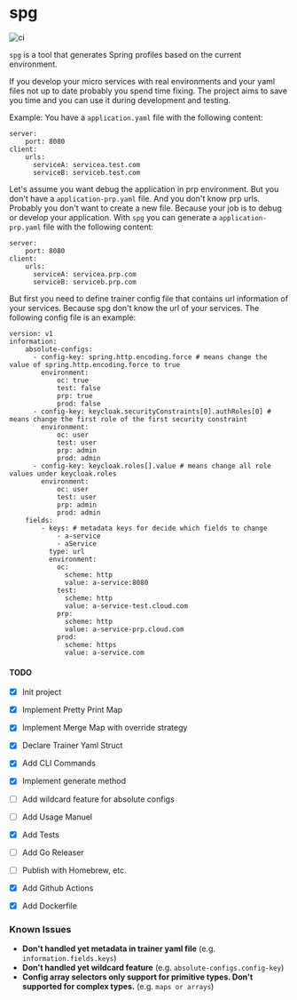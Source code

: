 # spg 

![ci](https://github.com/nekinci/spring-profile-generator/actions/workflows/ci.yaml/badge.svg)

`spg` is a tool that generates Spring profiles based on the current environment. 

If you develop your micro services with real environments and your yaml files not up to date probably you spend time fixing.
The project aims to save you time and you can use it during development and testing.

Example:
You have a `application.yaml` file with the following content:
    
    server:
        port: 8080
    client:
        urls:
          serviceA: servicea.test.com
          serviceB: serviceb.test.com

Let's assume you want debug the application in prp environment. But you don't have a `application-prp.yaml` file. And you don't know prp urls. 
Probably you don't want to create a new file. Because your job is to debug or develop your application. With `spg` you can generate a `application-prp.yaml` file with the following content:
    
    server:
        port: 8080
    client:
        urls:
          serviceA: servicea.prp.com
          serviceB: serviceb.prp.com


But first you need to define trainer config file that contains url information of your services. Because spg don't know the url of your services. The following config file is an example:

    version: v1
    information:
        absolute-configs:
          - config-key: spring.http.encoding.force # means change the value of spring.http.encoding.force to true
            environment:
                oc: true
                test: false
                prp: true
                prod: false
          - config-key: keycloak.securityConstraints[0].authRoles[0] # means change the first role of the first security constraint
            environment:
                oc: user
                test: user
                prp: admin
                prod: admin
          - config-key: keycloak.roles[].value # means change all role values under keycloak.roles
            environment:
                oc: user
                test: user
                prp: admin
                prod: admin
        fields:
            - keys: # metadata keys for decide which fields to change
                - a-service
                - aService
              type: url
              environment:
                oc: 
                  scheme: http
                  value: a-service:8080
                test:
                  scheme: http
                  value: a-service-test.cloud.com
                prp:
                  scheme: http
                  value: a-service-prp.cloud.com
                prod:
                  scheme: https
                  value: a-service.com


#### TODO

* [x] Init project
* [x] Implement Pretty Print Map
* [x] Implement Merge Map with override strategy
* [x] Declare Trainer Yaml Struct
* [x] Add CLI Commands
* [x] Implement generate method
* [ ] Add wildcard feature for absolute configs
* [ ] Add Usage Manuel
* [x] Add Tests
* [ ] Add Go Releaser
* [ ] Publish with Homebrew, etc.
* [x] Add Github Actions
* [x] Add Dockerfile


### Known Issues

- **Don't handled yet metadata in trainer yaml file** (e.g. `information.fields.keys`)
- **Don't handled yet wildcard feature** (e.g. `absolute-configs.config-key`)
- **Config array selectors only support for primitive types. Don't supported for complex types.** (e.g. `maps or arrays`) 